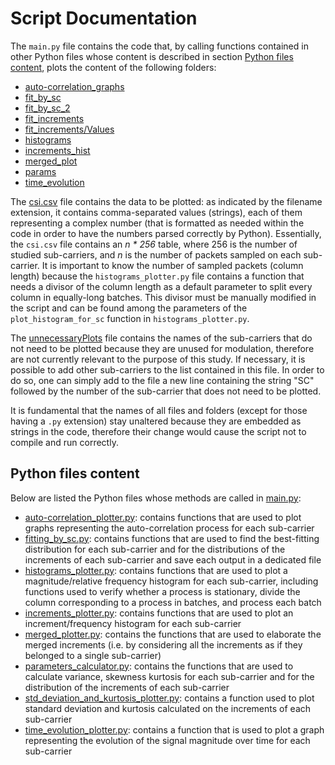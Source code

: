 # Script Documentation
The `main.py` file contains the code that, by
calling functions contained in other Python files 
whose content is described in section
[Python files content](README.md#python-files-content), 
plots the content of the following folders:
* [auto-correlation_graphs](auto-correlation_graphs)
* [fit_by_sc](fit_by_sc)
* [fit_by_sc_2](fit_by_sc_2)
* [fit_increments](fit_increments)
* [fit_increments/Values](fit_increments/Values)
* [histograms](histograms) 
* [increments_hist](increments_hist)
* [merged_plot](merged_plot)
* [params](params)
* [time_evolution](time_evolution)

The [csi.csv](csi.csv) file contains the data to be plotted: as 
indicated by the filename extension, it contains 
comma-separated values (strings), each of them representing 
a complex number (that is formatted as needed within the code
in order to have the numbers parsed correctly 
by Python).
Essentially, the `csi.csv` file contains an _n * 256_ table, 
where 256 is the number of studied sub-carriers, and _n_ 
is the number of packets sampled on each sub-carrier. 
It is important to know the number of sampled packets 
(column length) because 
the `histograms_plotter.py` file contains a function that 
needs a divisor 
of the column length as a default parameter to split every 
column in equally-long batches. 
This divisor must be manually modified in the script and 
can be found among the parameters of the
`plot_histogram_for_sc` function in `histograms_plotter.py`.

The [unnecessaryPlots](unnecessaryPlots) file contains the names of the 
sub-carriers that do not need to be plotted because they 
are unused for modulation, therefore are not currently 
relevant to the purpose of this study.
If necessary, it is possible to add other sub-carriers to
the list contained in this file. In order to do so, one 
can simply add to the file a new line containing the 
string "SC" followed
by the number of the sub-carrier that does not need to be
plotted. 

It is fundamental that the names of all files and folders
(except for those having a `.py` extension) stay unaltered 
because they are embedded as strings in the code, 
therefore their change would cause the script not to compile
and run correctly. 

## Python files content
Below are listed the Python files whose methods are called
in [main.py](main.py): 
* [auto-correlation_plotter.py](autocorrelation_plotter.py):
contains functions that are used to plot graphs representing
the auto-correlation process for each sub-carrier
* [fitting_by_sc.py](fitting_by_sc.py): contains functions that 
are used to find the best-fitting distribution for each 
sub-carrier and for the distributions of the increments
of each sub-carrier and save each output in a dedicated file 
* [histograms_plotter.py](histograms_plotter.py): contains functions that are used
to plot a magnitude/relative frequency histogram 
for each sub-carrier, including functions used to verify 
whether a process is stationary, divide the column 
corresponding to a process in batches, and process each batch
* [increments_plotter.py](increments_plotter.py): contains functions that are used
to plot an increment/frequency histogram 
for each sub-carrier 
* [merged_plotter.py](merged_plotter.py): contains the functions
that are used to elaborate the merged increments (i.e. by 
considering all the increments as if they belonged to a single
sub-carrier)
* [parameters_calculator.py](parameters_calculator.py): contains 
the functions that are used to calculate variance, skewness
kurtosis for each sub-carrier and for the distribution of 
the increments of each sub-carrier
* [std_deviation_and_kurtosis_plotter.py](std_deviation_and_kurtosis_plotter.py):
contains a function used to plot standard deviation and kurtosis
calculated on the increments of each sub-carrier
* [time_evolution_plotter.py](time_evolution_plotter.py): contains a function that is used
to plot a graph representing the evolution of the signal
magnitude over time for each sub-carrier